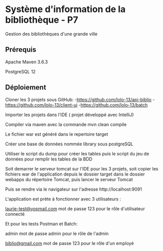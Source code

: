 # Système d'information de la bibliothèque - P7
Gestion des bibliothèques d'une grande ville

**Prérequis**
--------------
Apache Maven 3.6.3

PostgreSQL 12

**Déploiement**
---------------
Cloner les 3 projets sous GitHub:
 -https://github.com/lolo-13/api-biblio
 -https://github.com/lolo-13/client-ui
 -https://github.com/lolo-13/batch

Importer les projets dans l'IDE ( projet développé avec IntelliJ)

Compiler via maven avec la commande mvn clean compile

Le fichier war est généré dans le repertoire target

Créer une base de données nommée library sous postgreSQL

Utiliser le script du dump pour créer les tables puis le script du jeu de données pour remplir les tables de la BDD

Soit demarrer le serveur tomcat sur l'IDE pour les 3 projets, soit copier les fichiers war de l'application depuis le dossier target dans le dossier webapps du répertoire Tomcat, puis lancer le serveur Tomcat

Puis se rendre via le navigateur sur l'adresse http://localhost:9091

L'application est prète à fonctionner avec 3 utilisateurs :

laurie-test@yopmail.com mot de passe 123 pour le rôle d'utilisateur connecté

Et pour les tests Postman et Batch:

admin mot de passe admin pour le rôle de l'admin

biblio@gmail.com mot de passe 123 pour le rôle d'un employé
